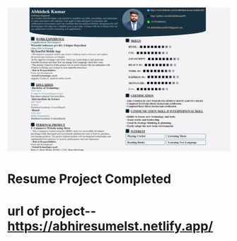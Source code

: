 # ![Alt text](screencapture-127-0-0-1-5500-index-html-2023-10-26-22_19_04.png)
# Resume Project Completed
# url of project-- https://abhiresumelst.netlify.app/
